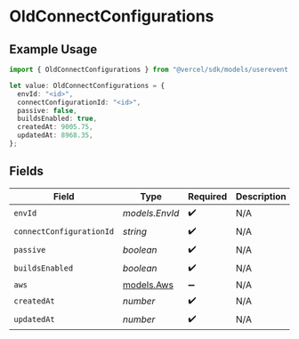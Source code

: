 # OldConnectConfigurations

## Example Usage

```typescript
import { OldConnectConfigurations } from "@vercel/sdk/models/userevent.js";

let value: OldConnectConfigurations = {
  envId: "<id>",
  connectConfigurationId: "<id>",
  passive: false,
  buildsEnabled: true,
  createdAt: 9005.75,
  updatedAt: 8968.35,
};
```

## Fields

| Field                          | Type                           | Required                       | Description                    |
| ------------------------------ | ------------------------------ | ------------------------------ | ------------------------------ |
| `envId`                        | *models.EnvId*                 | :heavy_check_mark:             | N/A                            |
| `connectConfigurationId`       | *string*                       | :heavy_check_mark:             | N/A                            |
| `passive`                      | *boolean*                      | :heavy_check_mark:             | N/A                            |
| `buildsEnabled`                | *boolean*                      | :heavy_check_mark:             | N/A                            |
| `aws`                          | [models.Aws](../models/aws.md) | :heavy_minus_sign:             | N/A                            |
| `createdAt`                    | *number*                       | :heavy_check_mark:             | N/A                            |
| `updatedAt`                    | *number*                       | :heavy_check_mark:             | N/A                            |